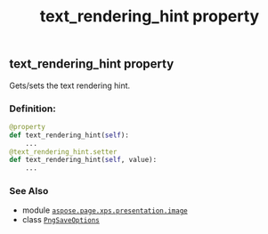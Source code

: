 ﻿---
title: text_rendering_hint property
second_title: Aspose.Page for Python via .NET API References
description: 
type: docs
weight: 110
url: /python-net/aspose.page.xps.presentation.image/pngsaveoptions/text_rendering_hint/
is_root: false
---

## text_rendering_hint property


Gets/sets the text rendering hint.
### Definition:
```python
@property
def text_rendering_hint(self):
    ...
@text_rendering_hint.setter
def text_rendering_hint(self, value):
    ...
```

### See Also
* module [`aspose.page.xps.presentation.image`](../../)
* class [`PngSaveOptions`](/page/python-net/aspose.page.xps.presentation.image/pngsaveoptions)
